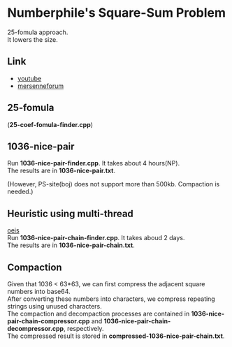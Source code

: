 # Numberphile's Square-Sum Problem
25-fomula approach.  
It lowers the size.  

## Link 
- [youtube](https://www.youtube.com/watch?v=-vxW42R47bc)  
- [mersenneforum](https://www.mersenneforum.org/showthread.php?s=5bdadcb2704e6c652a765f41dbe1d961&t=22915&page=5)  

## 25-fomula
(**25-coef-fomula-finder.cpp**)  

## 1036-nice-pair
Run **1036-nice-pair-finder.cpp**. It takes about 4 hours(NP).  
The results are in **1036-nice-pair.txt**.  

(However, PS-site(boj) does not support more than 500kb. Compaction is needed.)  

## Heuristic using multi-thread
[oeis](https://oeis.org/A071983/list)  
Run **1036-nice-pair-chain-finder.cpp**. It takes aboud 2 days.  
The results are in **1036-nice-pair-chain.txt**.  

## Compaction
Given that 1036 < 63*63, we can first compress the adjacent square numbers into base64.  
After converting these numbers into characters, we compress repeating strings using unused characters.  
The compaction and decompaction processes are contained in **1036-nice-pair-chain-compressor.cpp** and **1036-nice-pair-chain-decompressor.cpp**, respectively.  
The compressed result is stored in **compressed-1036-nice-pair-chain.txt**.  
